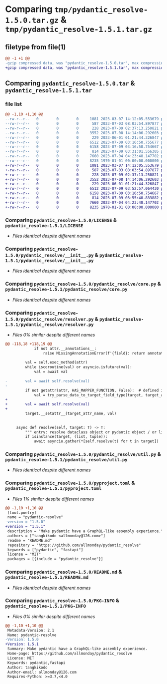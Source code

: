 # Comparing `tmp/pydantic_resolve-1.5.0.tar.gz` & `tmp/pydantic_resolve-1.5.1.tar.gz`

## filetype from file(1)

```diff
@@ -1 +1 @@
-gzip compressed data, was "pydantic_resolve-1.5.0.tar", max compression
+gzip compressed data, was "pydantic_resolve-1.5.1.tar", max compression
```

## Comparing `pydantic_resolve-1.5.0.tar` & `pydantic_resolve-1.5.1.tar`

### file list

```diff
@@ -1,10 +1,10 @@
--rw-r--r--   0        0        0     1081 2023-03-07 14:12:05.553679 pydantic_resolve-1.5.0/LICENSE
--rw-r--r--   0        0        0      587 2023-07-03 08:03:54.897877 pydantic_resolve-1.5.0/pydantic_resolve/__init__.py
--rw-r--r--   0        0        0      228 2023-07-09 02:37:13.250821 pydantic_resolve-1.5.0/pydantic_resolve/constant.py
--rw-r--r--   0        0        0     3552 2023-07-08 14:14:06.292603 pydantic_resolve-1.5.0/pydantic_resolve/core.py
--rw-r--r--   0        0        0      229 2023-06-01 01:21:44.326847 pydantic_resolve-1.5.0/pydantic_resolve/exceptions.py
--rw-r--r--   0        0        0     6512 2023-07-09 03:16:50.755677 pydantic_resolve-1.5.0/pydantic_resolve/resolver.py
--rw-r--r--   0        0        0     6158 2023-07-09 03:16:50.754667 pydantic_resolve-1.5.0/pydantic_resolve/util.py
--rw-r--r--   0        0        0      814 2023-07-09 03:31:01.556305 pydantic_resolve-1.5.0/pyproject.toml
--rw-r--r--   0        0        0     7660 2023-07-04 04:23:48.147702 pydantic_resolve-1.5.0/README.md
--rw-r--r--   0        0        0     8235 1970-01-01 00:00:00.000000 pydantic_resolve-1.5.0/PKG-INFO
+-rw-r--r--   0        0        0     1081 2023-03-07 14:12:05.553679 pydantic_resolve-1.5.1/LICENSE
+-rw-r--r--   0        0        0      587 2023-07-03 08:03:54.897877 pydantic_resolve-1.5.1/pydantic_resolve/__init__.py
+-rw-r--r--   0        0        0      228 2023-07-09 02:37:13.250821 pydantic_resolve-1.5.1/pydantic_resolve/constant.py
+-rw-r--r--   0        0        0     3552 2023-07-08 14:14:06.292603 pydantic_resolve-1.5.1/pydantic_resolve/core.py
+-rw-r--r--   0        0        0      229 2023-06-01 01:21:44.326847 pydantic_resolve-1.5.1/pydantic_resolve/exceptions.py
+-rw-r--r--   0        0        0     6512 2023-07-09 03:52:57.064430 pydantic_resolve-1.5.1/pydantic_resolve/resolver.py
+-rw-r--r--   0        0        0     6158 2023-07-09 03:16:50.754667 pydantic_resolve-1.5.1/pydantic_resolve/util.py
+-rw-r--r--   0        0        0      814 2023-07-09 03:55:40.833882 pydantic_resolve-1.5.1/pyproject.toml
+-rw-r--r--   0        0        0     7660 2023-07-04 04:23:48.147702 pydantic_resolve-1.5.1/README.md
+-rw-r--r--   0        0        0     8235 1970-01-01 00:00:00.000000 pydantic_resolve-1.5.1/PKG-INFO
```

### Comparing `pydantic_resolve-1.5.0/LICENSE` & `pydantic_resolve-1.5.1/LICENSE`

 * *Files identical despite different names*

### Comparing `pydantic_resolve-1.5.0/pydantic_resolve/__init__.py` & `pydantic_resolve-1.5.1/pydantic_resolve/__init__.py`

 * *Files identical despite different names*

### Comparing `pydantic_resolve-1.5.0/pydantic_resolve/core.py` & `pydantic_resolve-1.5.1/pydantic_resolve/core.py`

 * *Files identical despite different names*

### Comparing `pydantic_resolve-1.5.0/pydantic_resolve/resolver.py` & `pydantic_resolve-1.5.1/pydantic_resolve/resolver.py`

 * *Files 0% similar despite different names*

```diff
@@ -118,18 +118,19 @@
             if not attr.__annotations__:
                 raise MissingAnnotationError(f'{field}: return annotation is required')
 
         val = self.exec_method(attr)
         while iscoroutine(val) or asyncio.isfuture(val):
             val = await val
 
-        val = await self.resolve(val)  
-
         if not getattr(attr, HAS_MAPPER_FUNCTION, False):  # defined in util.mapper
             val = try_parse_data_to_target_field_type(target, target_attr_name, val)
+
+        val = await self.resolve(val)
+
         target.__setattr__(target_attr_name, val)
 
 
     async def resolve(self, target: T) -> T:
         """ entry: resolve dataclass object or pydantic object / or list in place """
         if isinstance(target, (list, tuple)):
             await asyncio.gather(*[self.resolve(t) for t in target])
```

### Comparing `pydantic_resolve-1.5.0/pydantic_resolve/util.py` & `pydantic_resolve-1.5.1/pydantic_resolve/util.py`

 * *Files identical despite different names*

### Comparing `pydantic_resolve-1.5.0/pyproject.toml` & `pydantic_resolve-1.5.1/pyproject.toml`

 * *Files 1% similar despite different names*

```diff
@@ -1,10 +1,10 @@
 [tool.poetry]
 name = "pydantic-resolve"
-version = "1.5.0"
+version = "1.5.1"
 description = "Make pydantic have a GraphQL-like assembly experience."
 authors = ["tangkikodo <allmonday@126.com>"]
 readme = "README.md"
 repository = "https://github.com/allmonday/pydantic_resolve"
 keywords = ["pydantic", "fastapi"]
 license = "MIT"
 packages = [{include = "pydantic_resolve"}]
```

### Comparing `pydantic_resolve-1.5.0/README.md` & `pydantic_resolve-1.5.1/README.md`

 * *Files identical despite different names*

### Comparing `pydantic_resolve-1.5.0/PKG-INFO` & `pydantic_resolve-1.5.1/PKG-INFO`

 * *Files 0% similar despite different names*

```diff
@@ -1,10 +1,10 @@
 Metadata-Version: 2.1
 Name: pydantic-resolve
-Version: 1.5.0
+Version: 1.5.1
 Summary: Make pydantic have a GraphQL-like assembly experience.
 Home-page: https://github.com/allmonday/pydantic_resolve
 License: MIT
 Keywords: pydantic,fastapi
 Author: tangkikodo
 Author-email: allmonday@126.com
 Requires-Python: >=3.7,<4.0
```

